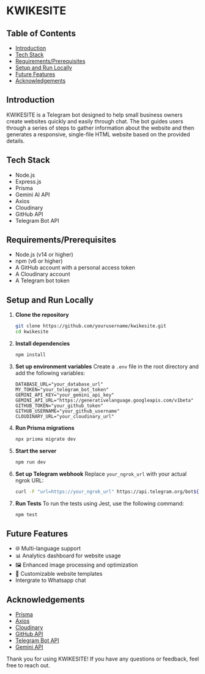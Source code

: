# KWIKESITE

## Table of Contents

- [Introduction](#introduction)
- [Tech Stack](#tech-stack)
- [Requirements/Prerequisites](#requirementsprerequisites)
- [Setup and Run Locally](#setup-and-run-locally)
- [Future Features](#future-features)
- [Acknowledgements](#acknowledgements)

## Introduction

KWIKESITE is a Telegram bot designed to help small business owners create websites quickly and easily through chat. The bot guides users through a series of steps to gather information about the website and then generates a responsive, single-file HTML website based on the provided details.

## Tech Stack

- Node.js
- Express.js
- Prisma
- Gemini AI API
- Axios
- Cloudinary
- GitHub API
- Telegram Bot API

## Requirements/Prerequisites

- Node.js (v14 or higher)
- npm (v6 or higher)
- A GitHub account with a personal access token
- A Cloudinary account
- A Telegram bot token

## Setup and Run Locally

1. **Clone the repository**

   ```sh
   git clone https://github.com/yourusername/kwikesite.git
   cd kwikesite
   ```

2. **Install dependencies**

   ```sh
   npm install
   ```

3. **Set up environment variables**
   Create a `.env` file in the root directory and add the following variables:

   ```env
   DATABASE_URL="your_database_url"
   MY_TOKEN="your_telegram_bot_token"
   GEMINI_API_KEY="your_gemini_api_key"
   GEMINI_API_URL="https://generativelanguage.googleapis.com/v1beta"
   GITHUB_TOKEN="your_github_token"
   GITHUB_USERNAME="your_github_username"
   CLOUDINARY_URL="your_cloudinary_url"
   ```

4. **Run Prisma migrations**

   ```sh
   npx prisma migrate dev
   ```

5. **Start the server**

   ```sh
   npm run dev
   ```

6. **Set up Telegram webhook**
   Replace `your_ngrok_url` with your actual ngrok URL:

   ```sh
   curl -F "url=https://your_ngrok_url" https://api.telegram.org/bot${MY_TOKEN}/setWebhook
   ```

7. **Run Tests**
   To run the tests using Jest, use the following command:

   ```sh
   npm test
   ```

## Future Features

- 🌐 Multi-language support
- 📊 Analytics dashboard for website usage
- 🖼️ Enhanced image processing and optimization
- 📝 Customizable website templates
- Intergrate to Whatsapp chat

## Acknowledgements

- [Prisma](https://www.prisma.io/)
- [Axios](https://axios-http.com/)
- [Cloudinary](https://cloudinary.com/)
- [GitHub API](https://docs.github.com/en/rest)
- [Telegram Bot API](https://core.telegram.org/bots/api)
- [Gemini API](https://ai.google.dev/)

Thank you for using KWIKESITE! If you have any questions or feedback, feel free to reach out.

